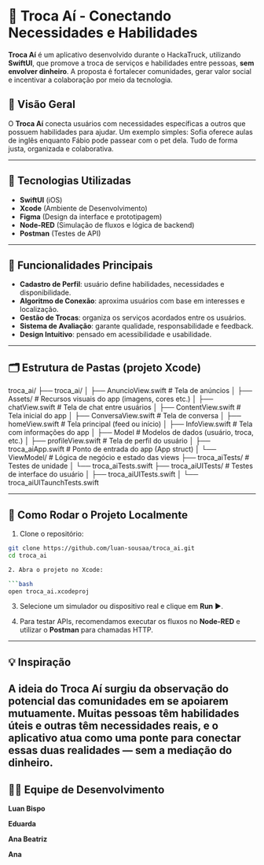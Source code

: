 # 🤝 Troca Aí - Conectando Necessidades e Habilidades

**Troca Aí** é um aplicativo desenvolvido durante o HackaTruck, utilizando **SwiftUI**, que promove a troca de serviços e habilidades entre pessoas, **sem envolver dinheiro**. A proposta é fortalecer comunidades, gerar valor social e incentivar a colaboração por meio da tecnologia.

## 📱 Visão Geral

O **Troca Aí** conecta usuários com necessidades específicas a outros que possuem habilidades para ajudar. Um exemplo simples: Sofia oferece aulas de inglês enquanto Fábio pode passear com o pet dela. Tudo de forma justa, organizada e colaborativa.

---

## 🚀 Tecnologias Utilizadas

- **SwiftUI** (iOS)
- **Xcode** (Ambiente de Desenvolvimento)
- **Figma** (Design da interface e prototipagem)
- **Node-RED** (Simulação de fluxos e lógica de backend)
- **Postman** (Testes de API)

---

## 🧠 Funcionalidades Principais

- **Cadastro de Perfil**: usuário define habilidades, necessidades e disponibilidade.
- **Algoritmo de Conexão**: aproxima usuários com base em interesses e localização.
- **Gestão de Trocas**: organiza os serviços acordados entre os usuários.
- **Sistema de Avaliação**: garante qualidade, responsabilidade e feedback.
- **Design Intuitivo**: pensado em acessibilidade e usabilidade.

---

## 🗂️ Estrutura de Pastas (projeto Xcode)
troca_ai/
├── troca_ai/
│   ├── AnuncioView.swift       # Tela de anúncios
│   ├── Assets/                 # Recursos visuais do app (imagens, cores etc.)
│   ├── chatView.swift          # Tela de chat entre usuários
│   ├── ContentView.swift       # Tela inicial do app
│   ├── ConversaView.swift      # Tela de conversa
│   ├── homeView.swift          # Tela principal (feed ou início)
│   ├── InfoView.swift          # Tela com informações do app
│   ├── Model                   # Modelos de dados (usuário, troca, etc.)
│   ├── profileView.swift       # Tela de perfil do usuário
│   ├── troca_aiApp.swift       # Ponto de entrada do app (App struct)
│   └── ViewModel/              # Lógica de negócio e estado das views
├── troca_aiTests/              # Testes de unidade
│   └── troca_aiTests.swift
├── troca_aiUITests/           # Testes de interface do usuário
│   ├── troca_aiUITests.swift
│   └── troca_aiUITaunchTests.swift

---

## 🧪 Como Rodar o Projeto Localmente

1. Clone o repositório:

```bash
git clone https://github.com/luan-sousaa/troca_ai.git
cd troca_ai

2. Abra o projeto no Xcode:

```bash
open troca_ai.xcodeproj
```

3. Selecione um simulador ou dispositivo real e clique em **Run** ▶️.

4. Para testar APIs, recomendamos executar os fluxos no **Node-RED** e utilizar o **Postman** para chamadas HTTP.

---
## 💡 Inspiração
A ideia do Troca Aí surgiu da observação do potencial das comunidades em se apoiarem mutuamente.
Muitas pessoas têm habilidades úteis e outras têm necessidades reais, e o aplicativo atua como uma ponte para conectar essas duas realidades — sem a mediação do dinheiro.
---
## 👨‍💻 Equipe de Desenvolvimento
**Luan Bispo**

**Eduarda**

**Ana Beatriz**

**Ana** 



